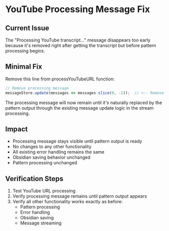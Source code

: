 # YouTube Processing Message Fix

## Current Issue
The "Processing YouTube transcript..." message disappears too early because it's removed right after getting the transcript but before pattern processing begins.

## Minimal Fix
Remove this line from processYouTubeURL function:
```typescript
// Remove processing message
messageStore.update(messages => messages.slice(0, -1));  // <-- Remove this line
```

The processing message will now remain until it's naturally replaced by the pattern output through the existing message update logic in the stream processing.

## Impact
- Processing message stays visible until pattern output is ready
- No changes to any other functionality
- All existing error handling remains the same
- Obsidian saving behavior unchanged
- Pattern processing unchanged

## Verification Steps
1. Test YouTube URL processing
2. Verify processing message remains until pattern output appears
3. Verify all other functionality works exactly as before:
   - Pattern processing
   - Error handling
   - Obsidian saving
   - Message streaming